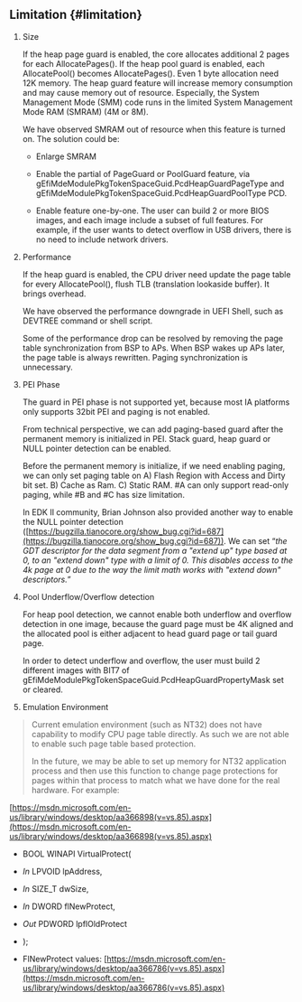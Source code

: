<!--- @file
  Additional Overflow Detection file: - Limitation

  Copyright (c) 2018, Intel Corporation. All rights reserved.<BR>

  Redistribution and use in source (original document form) and 'compiled'
  forms (converted to PDF, epub, HTML and other formats) with or without
  modification, are permitted provided that the following conditions are met:

  1) Redistributions of source code (original document form) must retain the
     above copyright notice, this list of conditions and the following
     disclaimer as the first lines of this file unmodified.

  2) Redistributions in compiled form (transformed to other DTDs, converted to
     PDF, epub, HTML and other formats) must reproduce the above copyright
     notice, this list of conditions and the following disclaimer in the
     documentation and/or other materials provided with the distribution.

  THIS DOCUMENTATION IS PROVIDED BY TIANOCORE PROJECT "AS IS" AND ANY EXPRESS OR
  IMPLIED WARRANTIES, INCLUDING, BUT NOT LIMITED TO, THE IMPLIED WARRANTIES OF
  MERCHANTABILITY AND FITNESS FOR A PARTICULAR PURPOSE ARE DISCLAIMED. IN NO
  EVENT SHALL TIANOCORE PROJECT  BE LIABLE FOR ANY DIRECT, INDIRECT, INCIDENTAL,
  SPECIAL, EXEMPLARY, OR CONSEQUENTIAL DAMAGES (INCLUDING, BUT NOT LIMITED TO,
  PROCUREMENT OF SUBSTITUTE GOODS OR SERVICES; LOSS OF USE, DATA, OR PROFITS;
  OR BUSINESS INTERRUPTION) HOWEVER CAUSED AND ON ANY THEORY OF LIABILITY,
  WHETHER IN CONTRACT, STRICT LIABILITY, OR TORT (INCLUDING NEGLIGENCE OR
  OTHERWISE) ARISING IN ANY WAY OUT OF THE USE OF THIS DOCUMENTATION, EVEN IF
  ADVISED OF THE POSSIBILITY OF SUCH DAMAGE.

-->

## Limitation {#limitation}

1.  Size

    If the heap page guard is enabled, the core allocates additional 2 pages for each AllocatePages(). If the heap pool guard is enabled, each AllocatePool() becomes AllocatePages(). Even 1 byte allocation need 12K memory. The heap guard feature will increase memory consumption and may cause memory out of resource. Especially, the System Management Mode (SMM) code runs in the limited System Management Mode RAM (SMRAM) (4M or 8M).

    We have observed SMRAM out of resource when this feature is turned on. The solution could be:

    *   Enlarge SMRAM

    *   Enable the partial of PageGuard or PoolGuard feature, via gEfiMdeModulePkgTokenSpaceGuid.PcdHeapGuardPageType and gEfiMdeModulePkgTokenSpaceGuid.PcdHeapGuardPoolType PCD.

    *   Enable feature one-by-one. The user can build 2 or more BIOS images, and each image include a subset of full features. For example, if the user wants to detect overflow in USB drivers, there is no need to include network drivers.

2.  Performance

    If the heap guard is enabled, the CPU driver need update the page table for every AllocatePool(), flush TLB (translation lookaside buffer). It brings overhead.

    We have observed the performance downgrade in UEFI Shell, such as DEVTREE command or shell script.

    Some of the performance drop can be resolved by removing the page table synchronization from BSP to APs. When BSP wakes up APs later, the page table is always rewritten. Paging synchronization is unnecessary.

3.  PEI Phase

    The guard in PEI phase is not supported yet, because most IA platforms only supports 32bit PEI and paging is not enabled.

    From technical perspective, we can add paging-based guard after the permanent memory is initialized in PEI. Stack guard, heap guard or NULL pointer detection can be enabled.

    Before the permanent memory is initialize, if we need enabling paging, we can only set paging table on A) Flash Region with Access and Dirty bit set. B) Cache as Ram. C) Static RAM. #A can only support read-only paging, while #B and #C has size limitation.

    In EDK II community, Brian Johnson also provided another way to enable the NULL pointer detection ([https://bugzilla.tianocore.org/show_bug.cgi?id=687](https://bugzilla.tianocore.org/show_bug.cgi?id=687)). We can set “_the GDT descriptor for the data segment from a &quot;extend up&quot; type based at 0, to an &quot;extend down&quot; type with a limit of 0\. This disables access to the 4k page at 0 due to the way the limit math works with &quot;extend down&quot; descriptors._”

4.  Pool Underflow/Overflow detection

    For heap pool detection, we cannot enable both underflow and overflow detection in one image, because the guard page must be 4K aligned and the allocated pool is either adjacent to head guard page or tail guard page.

    In order to detect underflow and overflow, the user must build 2 different images with BIT7 of gEfiMdeModulePkgTokenSpaceGuid.PcdHeapGuardPropertyMask set or cleared.

5.  Emulation Environment

> Current emulation environment (such as NT32) does not have capability to modify CPU page table directly. As such we are not able to enable such page table based protection.
> 
> In the future, we may be able to set up memory for NT32 application process and then use this function to change page protections for pages within that process to match what we have done for the real hardware. For example:

[https://msdn.microsoft.com/en-us/library/windows/desktop/aa366898(v=vs.85).aspx](https://msdn.microsoft.com/en-us/library/windows/desktop/aa366898(v=vs.85).aspx)  

*   BOOL WINAPI VirtualProtect(

*   _In_  LPVOID lpAddress,

*   _In_  SIZE_T dwSize,

*   _In_  DWORD  flNewProtect,

*   _Out_ PDWORD lpflOldProtect

*   ); 

*   FlNewProtect values: [https://msdn.microsoft.com/en-us/library/windows/desktop/aa366786(v=vs.85).aspx](https://msdn.microsoft.com/en-us/library/windows/desktop/aa366786(v=vs.85).aspx)